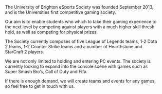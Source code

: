 The University of Brighton eSports Society was founded September 2013, and is the Universities first competitive gaming society.

Our aim is to enable students who which to take their gaming experience to the next level by competing against players with a much higher skill thresh hold, as well as competing for physical prizes.

The Society currently composes of five League of Legends teams, 1-2 Dota 2 teams, 1-2 Counter Strike teams and a number of Hearthstone and StarCraft 2 players.

We are not only limited to holding and entering PC events. The society is currently looking to expand into the console scene with games such as Super Smash Bro’s, Call of Duty and Fifa.

If there is enough demand, we will create teams and events for any games, so feel free to get in touch with us.
